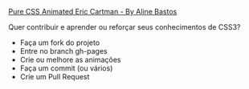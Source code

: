 [Pure CSS Animated Eric Cartman - By Aline Bastos](http://alinebastos.github.io/css-eric-cartman/)

Quer contribuir e aprender ou reforçar seus conhecimentos de CSS3?

* Faça um fork do projeto
* Entre no branch gh-pages
* Crie ou melhore as animações
* Faça um commit (ou vários)
* Crie um Pull Request
